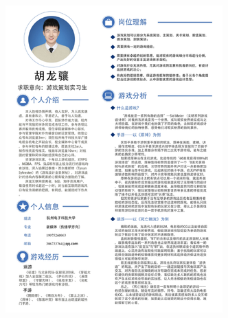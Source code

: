 <!DOCTYPE html>
<html>
<head>
	<meta charset="UTF-8">
</head>
<body>
	<img src="简历.jpg" align="center" width:100%>
</body>
</html>
